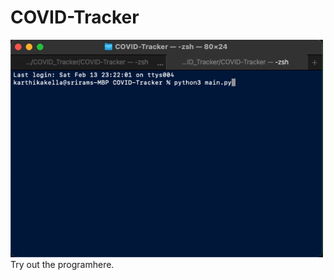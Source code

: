 # COVID-Tracker
<img src="https://raw.githubusercontent.com/skarthik7/COVID-Tracker/main/demo.gif?token=AO4T4VRXS2ISGFYYKVQTZSLAGFYVM" width="500" > 
Try out the program<a href"https://repl.it/@KarthikAkella/COVID-Tracker?v=1">here</a>.
